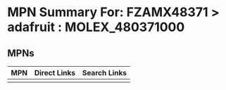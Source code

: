 



# MPN Summary For: FZAMX48371 > adafruit : MOLEX_480371000

## MPNs
  

|MPN|Direct Links|Search Links|
| :--- | :--- | :--- |
||||
